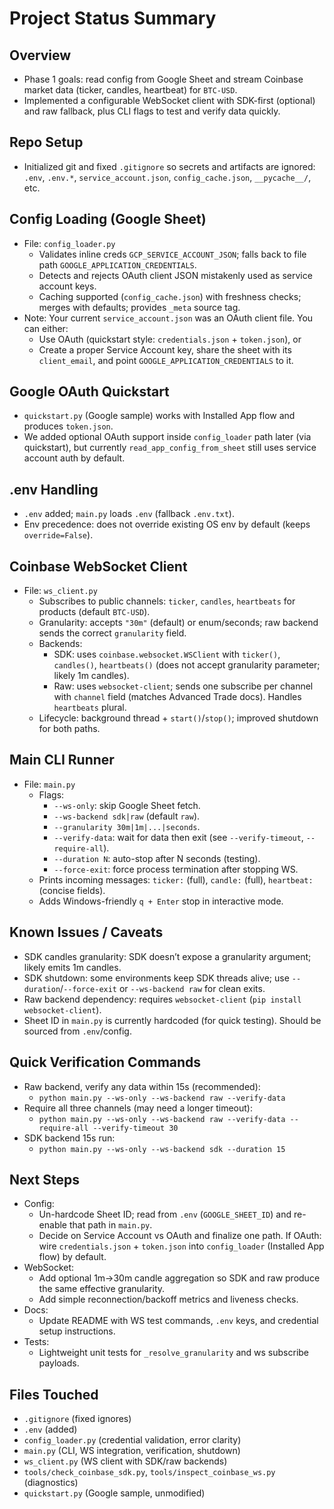 # Project Status Summary

## Overview
- Phase 1 goals: read config from Google Sheet and stream Coinbase market data (ticker, candles, heartbeat) for `BTC-USD`.
- Implemented a configurable WebSocket client with SDK-first (optional) and raw fallback, plus CLI flags to test and verify data quickly.

## Repo Setup
- Initialized git and fixed `.gitignore` so secrets and artifacts are ignored: `.env`, `.env.*`, `service_account.json`, `config_cache.json`, `__pycache__/`, etc.

## Config Loading (Google Sheet)
- File: `config_loader.py`
  - Validates inline creds `GCP_SERVICE_ACCOUNT_JSON`; falls back to file path `GOOGLE_APPLICATION_CREDENTIALS`.
  - Detects and rejects OAuth client JSON mistakenly used as service account keys.
  - Caching supported (`config_cache.json`) with freshness checks; merges with defaults; provides `_meta` source tag.
- Note: Your current `service_account.json` was an OAuth client file. You can either:
  - Use OAuth (quickstart style: `credentials.json` + `token.json`), or
  - Create a proper Service Account key, share the sheet with its `client_email`, and point `GOOGLE_APPLICATION_CREDENTIALS` to it.

## Google OAuth Quickstart
- `quickstart.py` (Google sample) works with Installed App flow and produces `token.json`.
- We added optional OAuth support inside `config_loader` path later (via quickstart), but currently `read_app_config_from_sheet` still uses service account auth by default.

## .env Handling
- `.env` added; `main.py` loads `.env` (fallback `.env.txt`).
- Env precedence: does not override existing OS env by default (keeps `override=False`).

## Coinbase WebSocket Client
- File: `ws_client.py`
  - Subscribes to public channels: `ticker`, `candles`, `heartbeats` for products (default `BTC-USD`).
  - Granularity: accepts `"30m"` (default) or enum/seconds; raw backend sends the correct `granularity` field.
  - Backends:
    - SDK: uses `coinbase.websocket.WSClient` with `ticker()`, `candles()`, `heartbeats()` (does not accept granularity parameter; likely 1m candles).
    - Raw: uses `websocket-client`; sends one subscribe per channel with `channel` field (matches Advanced Trade docs). Handles `heartbeats` plural.
  - Lifecycle: background thread + `start()`/`stop()`; improved shutdown for both paths.

## Main CLI Runner
- File: `main.py`
  - Flags:
    - `--ws-only`: skip Google Sheet fetch.
    - `--ws-backend sdk|raw` (default `raw`).
    - `--granularity 30m|1m|...|seconds`.
    - `--verify-data`: wait for data then exit (see `--verify-timeout`, `--require-all`).
    - `--duration N`: auto-stop after N seconds (testing).
    - `--force-exit`: force process termination after stopping WS.
  - Prints incoming messages: `ticker:` (full), `candle:` (full), `heartbeat:` (concise fields).
  - Adds Windows-friendly `q + Enter` stop in interactive mode.

## Known Issues / Caveats
- SDK candles granularity: SDK doesn’t expose a granularity argument; likely emits 1m candles.
- SDK shutdown: some environments keep SDK threads alive; use `--duration`/`--force-exit` or `--ws-backend raw` for clean exits.
- Raw backend dependency: requires `websocket-client` (`pip install websocket-client`).
- Sheet ID in `main.py` is currently hardcoded (for quick testing). Should be sourced from `.env`/config.

## Quick Verification Commands
- Raw backend, verify any data within 15s (recommended):
  - `python main.py --ws-only --ws-backend raw --verify-data`
- Require all three channels (may need a longer timeout):
  - `python main.py --ws-only --ws-backend raw --verify-data --require-all --verify-timeout 30`
- SDK backend 15s run:
  - `python main.py --ws-only --ws-backend sdk --duration 15`

## Next Steps
- Config:
  - Un-hardcode Sheet ID; read from `.env` (`GOOGLE_SHEET_ID`) and re-enable that path in `main.py`.
  - Decide on Service Account vs OAuth and finalize one path. If OAuth: wire `credentials.json` + `token.json` into `config_loader` (Installed App flow) by default.
- WebSocket:
  - Add optional 1m→30m candle aggregation so SDK and raw produce the same effective granularity.
  - Add simple reconnection/backoff metrics and liveness checks.
- Docs:
  - Update README with WS test commands, `.env` keys, and credential setup instructions.
- Tests:
  - Lightweight unit tests for `_resolve_granularity` and ws subscribe payloads.

## Files Touched
- `.gitignore` (fixed ignores)
- `.env` (added)
- `config_loader.py` (credential validation, error clarity)
- `main.py` (CLI, WS integration, verification, shutdown)
- `ws_client.py` (WS client with SDK/raw backends)
- `tools/check_coinbase_sdk.py`, `tools/inspect_coinbase_ws.py` (diagnostics)
- `quickstart.py` (Google sample, unmodified)

